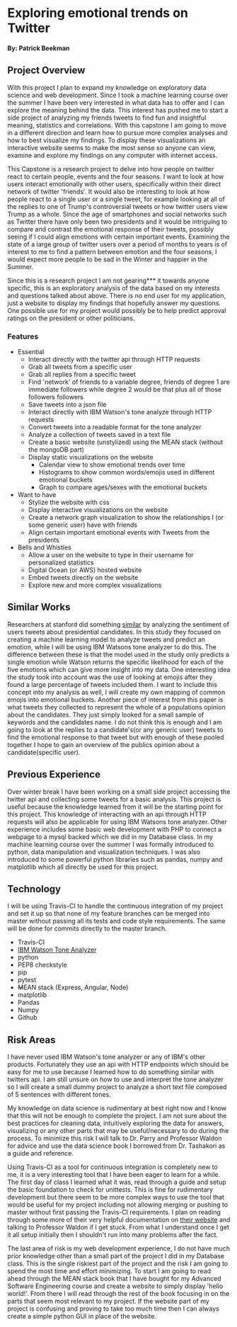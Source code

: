 # Exploring emotional trends on Twitter
#### By: Patrick Beekman

## Project Overview
With this project I plan to expand my knowledge on exploratory data science and web development. Since I took a machine learning course over the summer I have been very interested in what data has to offer and I can explore the meaning behind the data. This interest has pushed me to start a side project of analyzing my friends tweets to find fun and insightful meaning, statistics and correlations. With this capstone I am going to move in a different direction and learn how to pursue more complex analyses and how to best visualize my findings. To display these visualizations an interactive website seems to make the most sense so anyone can view, examine and explore my findings on any computer with internet access. 

This Capstone is a research project to delve into how people on twitter react to certain people, events and the four seasons. I want to look at how users interact emotionally with other users, specifically within their direct network of twitter 'friends'. It would also be interesting to look at how people react to a single user or a single tweet, for example looking at all of the replies to one of Trump's controversial tweets or how twitter users view Trump as a whole. Since the age of smartphones and social networks such as Twitter there have only been two presidents and it would be intriguing to compare and contrast the emotional response of their tweets, possibly seeing if I could align emotions with certain important events. Examining the state of a large group of twitter users over a period of months to years is of interest to me to find a pattern between emotion and the four seasons, I would expect more people to be sad in the Winter and happier in the Summer.

Since this is a research project I am not gearing*** it towards anyone specific, this is an exploratory analysis of the data based on my interests and questions talked about above. There is no end user for my application, just a website to display my findings that hopefully answer my questions. One possible use for my project would possibly be to help predict approval ratings on the president or other politicians. 

### Features
- Essential
  - Interact directly with the twitter api through HTTP requests
  - Grab all tweets from a specific user
  - Grab all replies from a specific tweet
  - Find 'network' of friends to a variable degree, friends of degree 1 are immediate followers while degree 2 would be that plus all of those followers followers
  - Save tweets into a json file
  - Interact directly with IBM Watson's tone analyze through HTTP requests
  - Convert tweets into a readable format for the tone analyzer
  - Analyze a collection of tweets saved in a text file
  - Create a basic website (unstylized) using the MEAN stack (without the mongoDB part)
  - Display static visualizations on the website
    - Calendar view to show emotional trends over time
    - Histograms to show common words/emojis used in different emotional buckets
    - Graph to compare ages/sexes with the emotional buckets
- Want to have
  - Stylize the website with css
  - Display interactive visualizations on the website
  - Create a network graph visualization to show the relationships I (or some generic user) have with friends
  - Align certain important emotional events with Tweets from the presidents
- Bells and Whistles
  - Allow a user on the website to type in their username for personalized statistics
  - Digital Ocean (or AWS) hosted website
  - Embed tweets directly on the website
  - Explore new and more complex visualizations

## Similar Works
Researchers at stanford did something [similar](https://web.stanford.edu/~jesszhao/files/twitterSentiment.pdf) by analyzing the sentiment of users tweets about presidential candidates. In this study they focused on creating a machine learning model to analyze tweets and predict an emotion, while I will be using IBM Watsons tone analyzer to do this. The difference between these is that the model used in the study only predicts a single emotion while Watson returns the specific likelihood for each of the five emotions which can give more insight into my data. One interesting idea the study took into account was the use of looking at emojis after they found a large percentage of tweets included them. I want to include this concept into my analysis as well, I will create my own mapping of common emojis into emotional buckets. Another piece of interest from this paper is what tweets they collected to represent the whole of a populations opinion about the candidates. They just simply looked for a small sample of keywords and the candidates name. I do not think this is enough and I am going to look at the replies to a candidate's(or any generic user) tweets to find the emotional response to that tweet but with enough of these pooled together I hope to gain an overview of the publics opinion about a candidate(specific user).

## Previous Experience
Over winter break I have been working on a small side project accessing the twitter api and collecting some tweets for a basic analysis. This project is useful because the knowledge learned from it will be the starting point for this project. This knowledge of interacting with an api through HTTP requests will also be applicable for using IBM Watsons tone analyzer. Other experience includes some basic web development with PHP to connect a webpage to a mysql backed which we did in my Database class. In my machine learning course over the summer I was formally introduced to python, data manipulation and visualization techniques. I was also introduced to some powerful python libraries such as pandas, numpy and matplotlib which all directly be used for this project.

## Technology
I will be using Travis-CI to handle the continuous integration of my project and set it up so that none of my feature branches can be merged into master without passing all its tests and code style requirements. The same will be done for commits directly to the master branch.
- Travis-CI
- [IBM Watson Tone Analyzer](https://www.ibm.com/watson/services/tone-analyzer/)
- python
- PEP8 checkstyle
- pip
- pytest
- ~~M~~EAN stack (Express, Angular, Node)
- matplotlib
- Pandas
- Numpy
- Github

## Risk Areas
I have never used IBM Watson's tone analyzer or any of IBM's other products. Fortunately they use an api with HTTP endpoints which should be easy for me to use because I learned how to do something similar with twitters api. I am still unsure on how to use and interpret the tone analyzer so I will create a small dummy project to analyze a short text file composed of 5 sentences with different tones.

My knowledge on data science is rudimentary at best right now and I know that this will not be enough to complete the project. I am not sure about the best practices for cleaning data, intuitively exploring the data for answers, visualizing or any other parts that may be useful/necessary to do during the process. To minimize this risk I will talk to Dr. Parry and Professor Waldon for advice and use the data science book I borrowed from Dr. Tashakori as a guide and reference.

Using Travis-CI as a tool for continuous integration is completely new to me, it is a very interesting tool that I have been eager to learn for a while. The first day of class I learned what it was, read through a guide and setup the basic foundation to check for unittests. This is fine for rudimentary development but there seem to be more complex ways to use the tool that would be useful for my project including not allowing merging or pushing to master without first passing the Travis-CI requirements. I plan on reading through some more of their very helpful documentation on [their website](https://docs.travis-ci.com/user/getting-started/) and talking to Professor Waldon if I get stuck. From what I understand once I get it all setup initially then I shouldn't run into many problems after the fact.

The last area of risk is my web development experience, I do not have much prior knowledge other than a small part of the project I did in my Database class. This is the single riskiest part of the project and the risk I am going to spend the most time and effort minimizing. To start I am going to read ahead through the MEAN stack book that I have bought for my Advanced Software Engineering course and create a website to simply display 'hello world!'. From there I will read through the rest of the book focusing in on the parts that seem most relevant to my project. If the website part of my project is confusing and proving to take too much time then I can always create a simple python GUI in place of the website.
